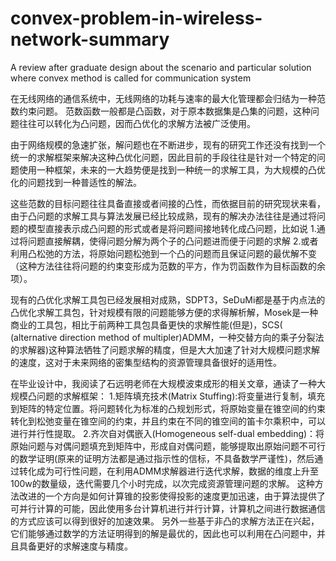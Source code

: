 # convex-problem-in-wireless-network-summary
A review after graduate design about the scenario and particular solution where convex method is called for communication system
  
  在无线网络的通信系统中，无线网络的功耗与速率的最大化管理都会归结为一种范数约束问题。 范数函数一般都是凸函数，对于原本数据集是凸集的问题，这种问题往往可以转化为凸问题，因而凸优化的求解方法被广泛使用。
  
  由于网络规模的急速扩张，解问题也在不断进步，现有的研究工作还没有找到一个统一的求解框架来解决这种凸优化问题，因此目前的手段往往是针对一个特定的问题使用一种框架，未来的一大趋势便是找到一种统一的求解工具，为大规模的凸优化的问题找到一种普适性的解法。
  
  这些范数的目标问题往往具备直接或者间接的凸性，而依据目前的研究现状来看，由于凸问题的求解工具与算法发展已经比较成熟，现有的解决办法往往是通过将问题的模型直接表示成凸问题的形式或者是将问题间接地转化成凸问题，比如说
  1.通过将问题直接解耦，使得问题分解为两个子的凸问题进而便于问题的求解
  2.或者利用凸松弛的方法，将原始问题松弛到一个凸的问题而且保证问题的最优解不变（这种方法往往将问题的约束变形成为范数的平方，作为罚函数作为目标函数的余项）。
  
  现有的凸优化求解工具包已经发展相对成熟，SDPT3，SeDuMi都是基于内点法的凸优化求解工具包，针对规模有限的问题能够方便的求得解析解，Mosek是一种商业的工具包，相比于前两种工具包具备更快的求解性能(但是)，SCS( (alternative direction method of multipler)ADMM，一种交替方向的乘子分裂法的求解器)这种算法牺牲了问题求解的精度，但是大大加速了针对大规模问题求解的速度，这对于未来网络的密集型结构的资源管理具备很好的适用性。

  在毕业设计中，我阅读了石远明老师在大规模波束成形的相关文章，通读了一种大规模凸问题的求解框架：
  1.矩阵填充技术(Matrix Stuffing):将变量进行复制，填充到矩阵的特定位置。将问题转化为标准的凸规划形式，将原始变量在锥空间的约束转化到松弛变量在锥空间的约束，并且约束在不同的锥空间的笛卡尔乘积中，可以进行并行性提取。
  2.齐次自对偶嵌入(Homogeneous self-dual embedding)：将原始问题与对偶问题填充到矩阵中，形成自对偶问题，能够提取出原始问题不可行的数学证明(原来的证明方法都是通过指示性的信标，不具备数学严谨性)，然后通过转化成为可行性问题，在利用ADMM求解器进行迭代求解，数据的维度上升至100w的数量级，迭代需要几个小时完成，以次完成资源管理问题的求解。
  这种方法改进的一个方向是如何计算锥的投影使得投影的速度更加迅速，由于算法提供了可并行计算的可能，因此使用多台计算机进行并行计算，计算机之间进行数据通信的方式应该可以得到很好的加速效果。
  另外一些基于非凸的求解方法正在兴起，它们能够通过数学的方法证明得到的解是最优的，因此也可以利用在凸问题中，并且具备更好的求解速度与精度。
